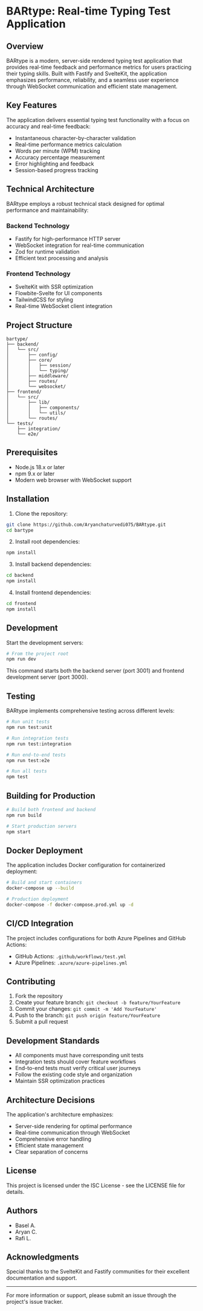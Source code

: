 # BARtype: Real-time Typing Test Application

## Overview

BARtype is a modern, server-side rendered typing test application that provides real-time feedback and performance metrics for users practicing their typing skills. Built with Fastify and SvelteKit, the application emphasizes performance, reliability, and a seamless user experience through WebSocket communication and efficient state management.

## Key Features

The application delivers essential typing test functionality with a focus on accuracy and real-time feedback:

- Instantaneous character-by-character validation
- Real-time performance metrics calculation
- Words per minute (WPM) tracking
- Accuracy percentage measurement
- Error highlighting and feedback
- Session-based progress tracking

## Technical Architecture

BARtype employs a robust technical stack designed for optimal performance and maintainability:

### Backend Technology

- Fastify for high-performance HTTP server
- WebSocket integration for real-time communication
- Zod for runtime validation
- Efficient text processing and analysis

### Frontend Technology

- SvelteKit with SSR optimization
- Flowbite-Svelte for UI components
- TailwindCSS for styling
- Real-time WebSocket client integration

## Project Structure

```
bartype/
├── backend/
│   └── src/
│       ├── config/
│       ├── core/
│       │   ├── session/
│       │   └── typing/
│       ├── middleware/
│       ├── routes/
│       └── websocket/
├── frontend/
│   └── src/
│       ├── lib/
│       │   ├── components/
│       │   └── utils/
│       └── routes/
└── tests/
    ├── integration/
    └── e2e/
```

## Prerequisites

- Node.js 18.x or later
- npm 9.x or later
- Modern web browser with WebSocket support

## Installation

1. Clone the repository:

```bash
git clone https://github.com/Aryanchaturvedi075/BARtype.git
cd bartype
```

2. Install root dependencies:

```bash
npm install
```

3. Install backend dependencies:

```bash
cd backend
npm install
```

4. Install frontend dependencies:

```bash
cd frontend
npm install
```

## Development

Start the development servers:

```bash
# From the project root
npm run dev
```

This command starts both the backend server (port 3001) and frontend development server (port 3000).

## Testing

BARtype implements comprehensive testing across different levels:

```bash
# Run unit tests
npm run test:unit

# Run integration tests
npm run test:integration

# Run end-to-end tests
npm run test:e2e

# Run all tests
npm test
```

## Building for Production

```bash
# Build both frontend and backend
npm run build

# Start production servers
npm start
```

## Docker Deployment

The application includes Docker configuration for containerized deployment:

```bash
# Build and start containers
docker-compose up --build

# Production deployment
docker-compose -f docker-compose.prod.yml up -d
```

## CI/CD Integration

The project includes configurations for both Azure Pipelines and GitHub Actions:

- GitHub Actions: `.github/workflows/test.yml`
- Azure Pipelines: `.azure/azure-pipelines.yml`

## Contributing

1. Fork the repository
2. Create your feature branch: `git checkout -b feature/YourFeature`
3. Commit your changes: `git commit -m 'Add YourFeature'`
4. Push to the branch: `git push origin feature/YourFeature`
5. Submit a pull request

## Development Standards

- All components must have corresponding unit tests
- Integration tests should cover feature workflows
- End-to-end tests must verify critical user journeys
- Follow the existing code style and organization
- Maintain SSR optimization practices

## Architecture Decisions

The application's architecture emphasizes:

- Server-side rendering for optimal performance
- Real-time communication through WebSocket
- Comprehensive error handling
- Efficient state management
- Clear separation of concerns

## License

This project is licensed under the ISC License - see the LICENSE file for details.

## Authors

- Basel A.
- Aryan C.
- Rafi L.

## Acknowledgments

Special thanks to the SvelteKit and Fastify communities for their excellent documentation and support.

---

For more information or support, please submit an issue through the project's issue tracker.

